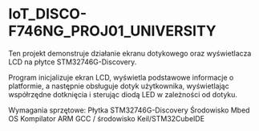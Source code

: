 # IoT_DISCO-F746NG_PROJ01_UNIVERSITY  
Ten projekt demonstruje działanie ekranu dotykowego oraz wyświetlacza LCD na płytce STM32746G-Discovery.   

Program inicjalizuje ekran LCD, wyświetla podstawowe informacje o platformie, a następnie obsługuje dotyk użytkownika, wyświetlając współrzędne dotknięcia i sterując diodą LED w zależności od dotyku.  

Wymagania sprzętowe:
Płytka STM32746G-Discovery
Środowisko Mbed OS
Kompilator ARM GCC / środowisko Keil/STM32CubeIDE
